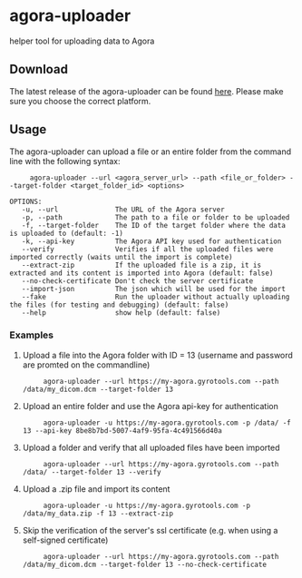 # agora-uploader
helper tool for uploading data to Agora

## Download
The latest release of the agora-uploader can be found [here](https://github.com/GyroTools/agora-uploader/releases/latest/). Please make sure you choose the correct platform.

## Usage
The agora-uploader can upload a file or an entire folder from the command line with the following syntax:

```
     agora-uploader --url <agora_server_url> --path <file_or_folder> --target-folder <target_folder_id> <options>
```

```
OPTIONS:
   -u, --url              The URL of the Agora server
   -p, --path             The path to a file or folder to be uploaded
   -f, --target-folder    The ID of the target folder where the data is uploaded to (default: -1)
   -k, --api-key          The Agora API key used for authentication 
   --verify               Verifies if all the uploaded files were imported correctly (waits until the import is complete)
   --extract-zip          If the uploaded file is a zip, it is extracted and its content is imported into Agora (default: false)   
   --no-check-certificate Don't check the server certificate
   --import-json          The json which will be used for the import 
   --fake                 Run the uploader without actually uploading the files (for testing and debugging) (default: false)
   --help                 show help (default: false)
```

### Examples

1. Upload a file into the Agora folder with ID = 13 (username and password are promted on the commandline)
     ```
          agora-uploader --url https://my-agora.gyrotools.com --path /data/my_dicom.dcm --target-folder 13
     ```

2. Upload an entire folder and use the Agora api-key for authentication
     ```
          agora-uploader -u https://my-agora.gyrotools.com -p /data/ -f 13 --api-key 8be8b7bd-5007-4af9-95fa-4c491566d40a
     ```

3. Upload a folder and verify that all uploaded files have been imported
     ```
          agora-uploader --url https://my-agora.gyrotools.com --path /data/ --target-folder 13 --verify
     ```

4. Upload a .zip file and import its content
     ```
          agora-uploader -u https://my-agora.gyrotools.com -p /data/my_data.zip -f 13 --extract-zip 
     ```

5. Skip the verification of the server's ssl certificate (e.g. when using a self-signed certificate)
     ```
          agora-uploader --url https://my-agora.gyrotools.com --path /data/my_dicom.dcm --target-folder 13 --no-check-certificate
     ```
